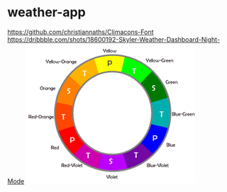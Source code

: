 # weather-app
https://github.com/christiannaths/Climacons-Font
https://dribbble.com/shots/18600192-Skyler-Weather-Dashboard-Night-Mode
![](color-wheel.png)